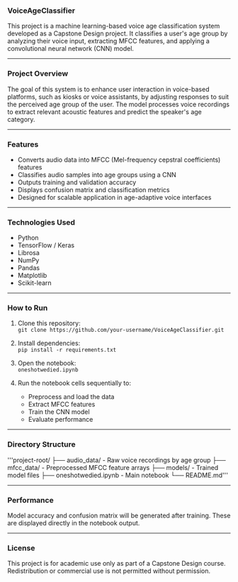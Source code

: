 ### VoiceAgeClassifier

This project is a machine learning-based voice age classification system developed as a Capstone Design project. It classifies a user's age group by analyzing their voice input, extracting MFCC features, and applying a convolutional neural network (CNN) model.

---

### Project Overview

The goal of this system is to enhance user interaction in voice-based platforms, such as kiosks or voice assistants, by adjusting responses to suit the perceived age group of the user. The model processes voice recordings to extract relevant acoustic features and predict the speaker's age category.

---

### Features

- Converts audio data into MFCC (Mel-frequency cepstral coefficients) features  
- Classifies audio samples into age groups using a CNN  
- Outputs training and validation accuracy  
- Displays confusion matrix and classification metrics  
- Designed for scalable application in age-adaptive voice interfaces  

---

### Technologies Used

- Python  
- TensorFlow / Keras  
- Librosa  
- NumPy  
- Pandas  
- Matplotlib  
- Scikit-learn  

---

### How to Run

1. Clone this repository:  
   `git clone https://github.com/your-username/VoiceAgeClassifier.git`

2. Install dependencies:  
   `pip install -r requirements.txt`

3. Open the notebook:  
   `oneshotwedied.ipynb`

4. Run the notebook cells sequentially to:  
   - Preprocess and load the data  
   - Extract MFCC features  
   - Train the CNN model  
   - Evaluate performance  

---

### Directory Structure
'''project-root/
├── audio_data/ - Raw voice recordings by age group
├── mfcc_data/ - Preprocessed MFCC feature arrays
├── models/ - Trained model files
├── oneshotwedied.ipynb - Main notebook
└── README.md'''


---

### Performance

Model accuracy and confusion matrix will be generated after training. These are displayed directly in the notebook output.

---

### License

This project is for academic use only as part of a Capstone Design course. Redistribution or commercial use is not permitted without permission.


